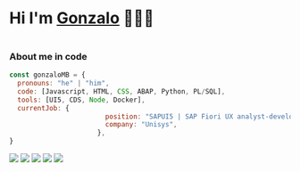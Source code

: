 # Hi I'm [Gonzalo](https://www.linkedin.com/in/gonzalo-meana-balseiro-90a523188/) 👋👨‍💻

<img href="https://img.shields.io/badge/LinkedIn-0077B5?style=for-the-badge&logo=linkedin&logoColor=white">

### About me in code

```js
const gonzaloMB = {
  pronouns: "he" | "him",
  code: [Javascript, HTML, CSS, ABAP, Python, PL/SQL],
  tools: [UI5, CDS, Node, Docker],
  currentJob: {
                        position: "SAPUI5 | SAP Fiori UX analyst-developer",
                        company: "Unisys",
                      },
}
```

<img src="https://img.shields.io/badge/JavaScript-323330?style=for-the-badge&logo=javascript&logoColor=F7DF1E" /> <img src="https://img.shields.io/badge/HTML5-E34F26?style=for-the-badge&logo=html5&logoColor=white"> <img src="https://img.shields.io/badge/CSS3-1572B6?style=for-the-badge&logo=css3&logoColor=white"> <img src="https://img.shields.io/badge/MySQL-00000F?style=for-the-badge&logo=mysql&logoColor=white"> <img src="https://img.shields.io/badge/Python-3776AB?style=for-the-badge&logo=python&logoColor=white" />

